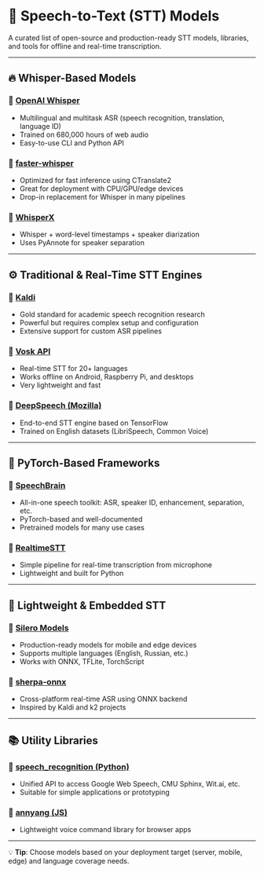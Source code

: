 # 🧠 Speech-to-Text (STT) Models

A curated list of open-source and production-ready STT models, libraries, and tools for offline and real-time transcription.

---

## 🔥 Whisper-Based Models

### 🔷 [OpenAI Whisper](https://github.com/openai/whisper)
- Multilingual and multitask ASR (speech recognition, translation, language ID)
- Trained on 680,000 hours of web audio
- Easy-to-use CLI and Python API

### 🔷 [faster-whisper](https://github.com/SYSTRAN/faster-whisper)
- Optimized for fast inference using CTranslate2
- Great for deployment with CPU/GPU/edge devices
- Drop-in replacement for Whisper in many pipelines

### 🔷 [WhisperX](https://github.com/m-bain/whisperX)
- Whisper + word-level timestamps + speaker diarization
- Uses PyAnnote for speaker separation

---

## ⚙️ Traditional & Real-Time STT Engines

### 🔷 [Kaldi](https://github.com/kaldi-asr/kaldi)
- Gold standard for academic speech recognition research
- Powerful but requires complex setup and configuration
- Extensive support for custom ASR pipelines

### 🔷 [Vosk API](https://github.com/alphacep/vosk-api)
- Real-time STT for 20+ languages
- Works offline on Android, Raspberry Pi, and desktops
- Very lightweight and fast

### 🔷 [DeepSpeech (Mozilla)](https://github.com/mozilla/DeepSpeech)
- End-to-end STT engine based on TensorFlow
- Trained on English datasets (LibriSpeech, Common Voice)

---

## 🧠 PyTorch-Based Frameworks

### 🔷 [SpeechBrain](https://github.com/speechbrain/speechbrain)
- All-in-one speech toolkit: ASR, speaker ID, enhancement, separation, etc.
- PyTorch-based and well-documented
- Pretrained models for many use cases

### 🔷 [RealtimeSTT](https://github.com/KoljaB/RealtimeSTT)
- Simple pipeline for real-time transcription from microphone
- Lightweight and built for Python

---

## 🧪 Lightweight & Embedded STT

### 🔷 [Silero Models](https://github.com/snakers4/silero-models)
- Production-ready models for mobile and edge devices
- Supports multiple languages (English, Russian, etc.)
- Works with ONNX, TFLite, TorchScript

### 🔷 [sherpa-onnx](https://github.com/k2-fsa/sherpa-onnx)
- Cross-platform real-time ASR using ONNX backend
- Inspired by Kaldi and k2 projects

---

## 📚 Utility Libraries

### 🔷 [speech_recognition (Python)](https://github.com/Uberi/speech_recognition)
- Unified API to access Google Web Speech, CMU Sphinx, Wit.ai, etc.
- Suitable for simple applications or prototyping

### 🔷 [annyang (JS)](https://github.com/TalAter/annyang)
- Lightweight voice command library for browser apps

---

💡 **Tip**: Choose models based on your deployment target (server, mobile, edge) and language coverage needs.

